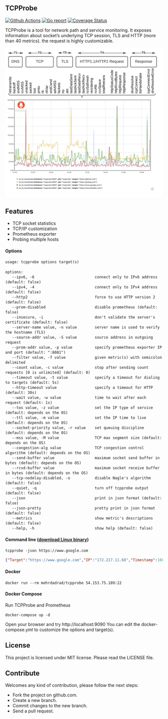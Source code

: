 ## TCPProbe

[![Github Actions](https://github.com/mehrdadrad/tcpprobe/workflows/build/badge.svg)](https://github.com/mehrdadrad/tcpprobe/actions?query=workflow%3Abuild) [![Go report](https://goreportcard.com/badge/github.com/mehrdadrad/tcpprobe)](https://goreportcard.com/report/github.com/mehrdadrad/tcpprobe)  [![Coverage Status](https://coveralls.io/repos/github/mehrdadrad/tcpprobe/badge.svg?branch=main)](https://coveralls.io/github/mehrdadrad/tcpprobe?branch=main)

TCPProbe is a tool for network path and service monitoring. It exposes information about socket’s underlying TCP session, TLS and HTTP (more than 40 metrics). the request is highly customizable.

![tcpprobe](/docs/imgs/tcpprobe.png)

## Features
- TCP socket statistics
- TCP/IP customization
- Prometheus exporter
- Probing multiple hosts

#### Options
```
usage: tcpprobe options target(s)

options:
   --ipv6, -6                           connect only to IPv6 address (default: false)
   --ipv4, -4                           connect only to IPv4 address (default: false)
   --http2                              force to use HTTP version 2 (default: false)
   --prom-disabled                      disable prometheus (default: false)
   --insecure, -i                       don't validate the server's certificate (default: false)
   --server-name value, -n value        server name is used to verify the hostname (TLS)
   --source-addr value, -S value        source address in outgoing request
   --prom-addr value, -p value          specify prometheus exporter IP and port (default: ":8081")
   --filter value, -f value             given metric(s) with semicolon delimited
   --count value, -c value              stop after sending count requests [0 is unlimited] (default: 0)
   --timeout value, -t value            specify a timeout for dialing to targets (default: 5s)
   --http-timeout value                 specify a timeout for HTTP (default: 30s)
   --wait value, -w value               time to wait after each request (default: 1s)
   --tos value, -z value                set the IP type of service (default: depends on the OS)
   --ttl value, -m value                set the IP time to live (default: depends on the OS)
   --socket-priority value, -r value    set queuing discipline (default: depends on the OS)
   --mss value, -M value                TCP max segment size (default: depends on the OS)
   --congestion-alg value               TCP congestion control algorithm (default: depends on the OS)
   --send-buffer value                  maximum socket send buffer in bytes (default: depends on the OS)
   --rcvd-buffer value                  maximum socket receive buffer in bytes (default: depends on the OS)
   --tcp-nodelay-disabled, -o           disable Nagle's algorithm (default: false)
   --quiet, -q                          turn off tcpprobe output (default: false)
   --json                               print in json format (default: false)
   --json-pretty                        pretty print in json format (default: false)
   --metrics                            show metric's descriptions (default: false)
   --help, -h                           show help (default: false)
```
#### Command line ([download Linux binary](https://github.com/mehrdadrad/tcpprobe/releases/latest/download/tcpprobe)) 
```
tcpprobe -json https://www.google.com
```
```json
{"Target":"https://www.google.com","IP":"172.217.11.68","Timestamp":1607233639,"Seq":0,"State":1,"CaState":0,"Retransmits":0,"Probes":0,"Backoff":0,"Options":4,"Rto":204000,"Ato":40000,"SndMss":1460,"RcvMss":1460,"Unacked":0,"Sacked":0,"Lost":0,"Retrans":0,"Fackets":0,"LastDataSent":69,"LastAckSent":0,"LastDataRecv":1,"LastAckRecv":1,"Pmtu":1500,"RcvSsthresh":49640,"Rtt":3097,"Rttvar":2412,"SndSsthresh":2147483647,"SndCwnd":10,"Advmss":1460,"Reordering":3,"RcvRtt":0,"RcvSpace":29200,"TotalRetrans":0,"TCPCongesAlg":"cubic","HTTPStatusCode":200,"HTTPRcvdBytes":13937,"HTTPRequest":103729,"HTTPResponse":1457,"DNSResolve":1706,"TCPConnect":4661,"TLSHandshake":36202,"TCPConnectError":0,"DNSResolveError":0}
```
#### Docker
```
docker run --rm mehrdadrad/tcpprobe 54.153.75.189:22
```

#### Docker Compose
Run TCPProbe and Prometheus
```
docker-compose up -d
```
Open your browser and try http://localhost:9090
You can edit the docker-compose.yml to customize the options and target(s).

## License
This project is licensed under MIT license. Please read the LICENSE file.

## Contribute
Welcomes any kind of contribution, please follow the next steps:

- Fork the project on github.com.
- Create a new branch.
- Commit changes to the new branch.
- Send a pull request.
